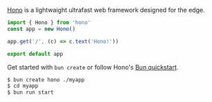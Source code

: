 [Hono](https://github.com/honojs/hono) is a lightwaight ultrafast web framework designed for the edge.

```ts
import { Hono } from 'hono'
const app = new Hono()

app.get('/', (c) => c.text('Hono!'))

export default app
```

Get started with `bun create` or follow Hono's [Bun quickstart](https://hono.dev/getting-started/bun).
```bash
$ bun create hono ./myapp
$ cd myapp
$ bun run start
```
